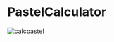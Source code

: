 # PastelCalculator

![calcpastel](https://github.com/aishwarya1735/PastelCalculator/assets/83745638/1e09a122-f95d-4ae3-a09b-ff053483277a)
